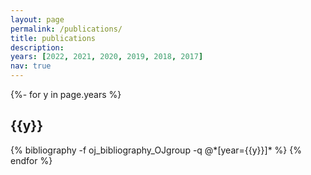```yaml
---
layout: page
permalink: /publications/
title: publications
description:
years: [2022, 2021, 2020, 2019, 2018, 2017]
nav: true
---
```


<!-- _pages/publications.md -->
<div class="publications">

{%- for y in page.years %}

  <h2 class="year">{{y}}</h2>
  {% bibliography -f oj_bibliography_OJgroup -q @*[year={{y}}]* %}
{% endfor %}

</div>
